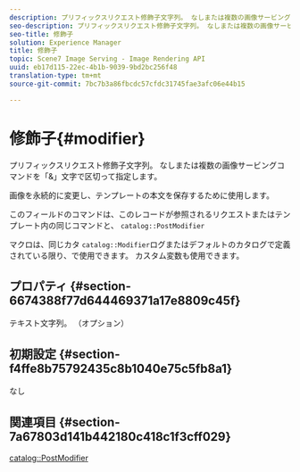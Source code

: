 ```yaml
---
description: プリフィックスリクエスト修飾子文字列。 なしまたは複数の画像サービングコマンドを「&」文字で区切って指定します。
seo-description: プリフィックスリクエスト修飾子文字列。 なしまたは複数の画像サービングコマンドを「&」文字で区切って指定します。
seo-title: 修飾子
solution: Experience Manager
title: 修飾子
topic: Scene7 Image Serving - Image Rendering API
uuid: eb17d115-22ec-4b1b-9039-9bd2bc256f48
translation-type: tm+mt
source-git-commit: 7bc7b3a86fbcdc57cfdc31745fae3afc06e44b15

---
```



# 修飾子{#modifier}

プリフィックスリクエスト修飾子文字列。 なしまたは複数の画像サービングコマンドを「&amp;」文字で区切って指定します。

画像を永続的に変更し、テンプレートの本文を保存するために使用します。

このフィールドのコマンドは、このレコードが参照されるリクエストまたはテンプレート内の同じコマンドと、 `catalog::PostModifier`

マクロは、同じカタ `catalog::Modifier`ログまたはデフォルトのカタログで定義されている限り、で使用できます。 カスタム変数も使用できます。

## プロパティ {#section-6674388f77d644469371a17e8809c45f}

テキスト文字列。 （オプション）

## 初期設定 {#section-f4ffe8b75792435c8b1040e75c5fb8a1}

なし

## 関連項目 {#section-7a67803d141b442180c418c1f3cff029}

[catalog::PostModifier](../../../../../../is-api/image-catalog/image-serving-api-ref/c-image-catalog-reference/c-image-svg-data-reference/c-image-data-reference/r-postmodifier-cat.md#reference-4bc3738a812b4e7c8a180e27bfbd770b)
